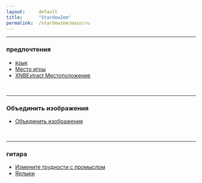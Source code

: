 ```yaml
---
layout:     default
title:      "StardewZem"
permalink:  /stardewzem/main/ru
---
```


---
### **предпочтения**

* [язык](/stardewzem/config/language/ru)
* [Место игры](/stardewzem/config/game_path/ru)
* [XNBExtract Местоположение](/stardewzem/config/xnb_extract_path/ru)

<br/>

---
### **Объединить изображения**

* [Объединить изображения](/stardewzem/image_weaver/image_weaver/ru)

<br/>

---
### **гитара**

* [Измените трудности с промыслом](/stardewzem/misc/fish_difficulty/ru)
* [Ярлыки](/stardewzem/misc/shortcuts/ru)

<br/>
